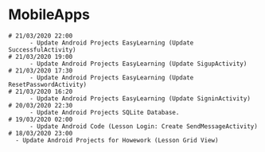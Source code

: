 # MobileApps

	
	# 21/03/2020 22:00 
     	  - Update Android Projects EasyLearning (Update SuccessfulActivity)
	# 21/03/2020 19:00 
     	  - Update Android Projects EasyLearning (Update SigupActivity)
	# 21/03/2020 17:30 
     	  - Update Android Projects EasyLearning (Update ResetPasswordActivity)	
	# 21/03/2020 16:20 
     	  - Update Android Projects EasyLearning (Update SigninActivity)
   	# 20/03/2020 22:30 
     	  - Update Android Projects SQLite Database.
  	# 19/03/2020 02:00 
     	  - Update Android Code (Lesson Login: Create SendMessageActivity)	
   	# 18/03/2020 23:00 
   	  - Update Android Projects for Howework (Lesson Grid View)        

